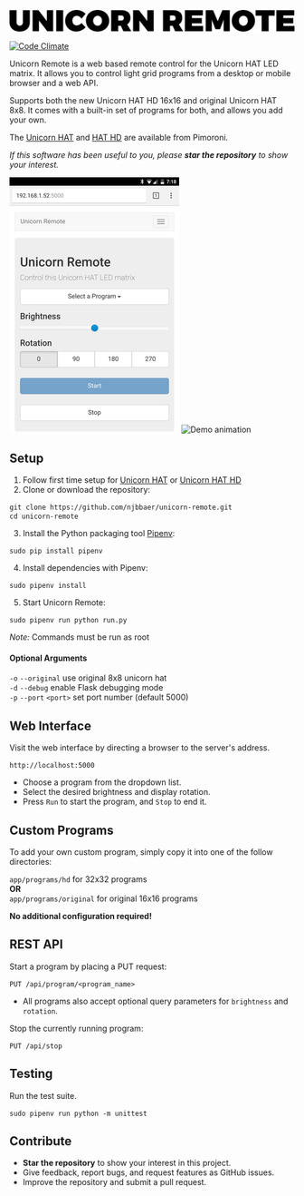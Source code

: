![Unicorn Remote Logo](media/logo.png)

[![Code Climate](https://codeclimate.com/github/njbbaer/unicorn-remote/badges/gpa.svg)](https://codeclimate.com/github/njbbaer/unicorn-remote)

Unicorn Remote is a web based remote control for the Unicorn HAT LED matrix. It allows you to control light grid programs from a desktop or mobile browser and a web API.

Supports both the new Unicorn HAT HD 16x16 and original Unicorn HAT 8x8. It comes with a built-in set of programs for both, and allows you add your own.

The [Unicorn HAT](https://shop.pimoroni.com/products/unicorn-hat) and [HAT HD](https://shop.pimoroni.com/products/unicorn-hat-hd) are available from Pimoroni.


*If this software has been useful to you, please **star the repository** to show your interest.*


![Web UI screenshot](media/webui_screenshot.png) ![Demo animation](media/demo_animation.gif)


## Setup
1. Follow first time setup for [Unicorn HAT](https://github.com/pimoroni/unicorn-hat) or [Unicorn HAT HD](https://github.com/pimoroni/unicorn-hat-hd)
2. Clone or download the repository:
```
git clone https://github.com/njbbaer/unicorn-remote.git
cd unicorn-remote
```

3. Install the Python packaging tool [Pipenv](https://docs.pipenv.org/):
```
sudo pip install pipenv
```

4. Install dependencies with Pipenv:
```
sudo pipenv install
```

5. Start Unicorn Remote:
```
sudo pipenv run python run.py
```

*Note:* Commands must be run as root

#### Optional Arguments
`-o` `--original` use original 8x8 unicorn hat  
`-d` `--debug` enable Flask debugging mode  
`-p` `--port` `<port>` set port number (default 5000)



## Web Interface
Visit the web interface by directing a browser to the server's address.
```
http://localhost:5000
```

* Choose a program from the dropdown list.
* Select the desired brightness and display rotation.
* Press `Run` to start the program, and `Stop` to end it.


## Custom Programs
To add your own custom program, simply copy it into one of the follow directories:

`app/programs/hd` for 32x32 programs  
**OR**   
`app/programs/original` for original 16x16 programs

**No additional configuration required!**

## REST API
Start a program by placing a PUT request:
```
PUT /api/program/<program_name>
```
* All programs also accept optional query parameters for `brightness` and `rotation`.

Stop the currently running program:
```
PUT /api/stop
```


## Testing
Run the test suite.
```
sudo pipenv run python -m unittest
```


## Contribute
* **Star the repository** to show your interest in this project.
* Give feedback, report bugs, and request features as GitHub issues.
* Improve the repository and submit a pull request.
